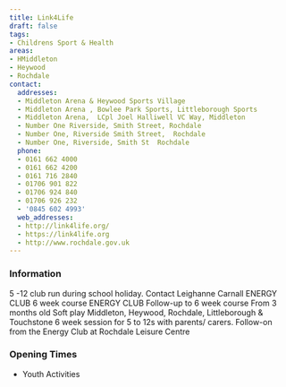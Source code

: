 ```yaml
---
title: Link4Life
draft: false
tags:
- Childrens Sport & Health
areas:
- HMiddleton
- Heywood
- Rochdale
contact:
  addresses:
  - Middleton Arena & Heywood Sports Village
  - Middleton Arena , Bowlee Park Sports, Littleborough Sports
  - Middleton Arena,  LCpl Joel Halliwell VC Way, Middleton
  - Number One Riverside, Smith Street, Rochdale
  - Number One, Riverside Smith Street,  Rochdale
  - Number One, Riverside, Smith St  Rochdale
  phone:
  - 0161 662 4000
  - 0161 662 4200
  - 0161 716 2840
  - 01706 901 822
  - 01706 924 840
  - 01706 926 232
  - '0845 602 4993'
  web_addresses:
  - http://link4life.org/
  - https://link4life.org
  - http://www.rochdale.gov.uk
---
```


### Information
5 -12 club run during school holiday. Contact Leighanne Carnall
ENERGY CLUB  6 week course
ENERGY CLUB   Follow-up to 6 week course
From 3 months old
Soft play Middleton, Heywood, Rochdale, Littleborough & Touchstone
6 week session for 5 to 12s with parents/ carers.
Follow-on from the Energy Club at Rochdale Leisure Centre

### Opening Times
* Youth Activities

